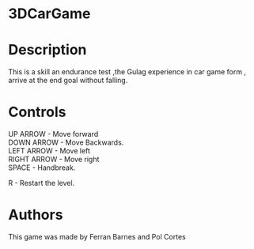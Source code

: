 # 3DCarGame

# Description
This is a skill an endurance test ,the Gulag experience in car game form , arrive at the end goal without falling.

# Controls
UP ARROW - Move forward <br>
DOWN ARROW - Move Backwards.<br>
LEFT ARROW - Move left<br>
RIGHT ARROW - Move right<br>
SPACE - Handbreak.<br>

R - Restart the level.<br>
# Authors
This game was made by Ferran Barnes and Pol Cortes
